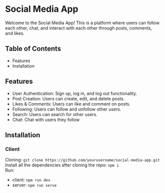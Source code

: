 # Social Media App
Welcome to the Social Media App! This is a platform where users can follow each other, chat, and interact with each other through posts, comments, and likes.

## Table of Contents
* Features
* Installation

## Features
* User Authentication: Sign up, log in, and log out functionality.
* Post Creation: Users can create, edit, and delete posts.
* Likes & Comments: Users can like and comment on posts.
* Following: Users can follow and unfollow other users. 
* Search: Users can search for other users. 
* Chat: Chat with users they follow

## Installation

### Client
Cloning: `git clone https://github.com/yourusername/social-media-app.git` <br/>
Install all the dependencies after cloning the repo: `npm i` <br/>
Run:
* client: `npm run dev`
* server: `npm run serve`
